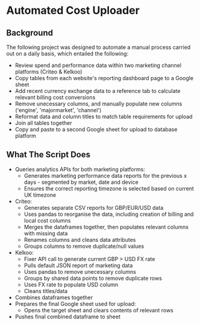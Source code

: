# Automated Cost Uploader

## Background
The following project was designed to automate a manual process carried out on a daily basis, which entailed the following:
  - Review spend and performance data within two marketing channel platforms (Criteo & Kelkoo)
  - Copy tables from each website's reporting dashboard page to a Google sheet
  - Add recent currency exchange data to a reference tab to calculate relevant billing cost conversions
  - Remove unecessary columns, and manually populate new columns ('engine', 'majormarket', 'channel')
  - Reformat data and column titles to match table requirements for upload
  - Join all tables together
  - Copy and paste to a second Google sheet for upload to database platform

## What The Script Does
  - Queries analytics APIs for both marketing platforms:
    - Generates marketing performance data reports for the previous x days - segmented by market, date and device
    - Ensures the correct reporting timezone is selected based on current UK timezone
  - Criteo:
    - Generates separate CSV reports for GBP/EUR/USD data 
    - Uses pandas to reorganise the data, including creation of billing and local cost columns
    - Merges the dataframes together, then populates relevant columns with missing data
    - Renames columns and cleans data attributes
    - Groups columns to remove duplicate/null values
  - Kelkoo:
    - Fixer API call to generate current GBP > USD FX rate
    - Pulls default JSON report of marketing data
    - Uses pandas to remove unecessary columns
    - Groups by shared data points to remove duplicate rows
    - Uses FX rate to populate USD column
    - Cleans titles/data 
  - Combines dataframes together
  - Prepares the final Google sheet used for upload:
    - Opens the target sheet and clears contents of relevant rows
  - Pushes final combined dataframe to sheet
